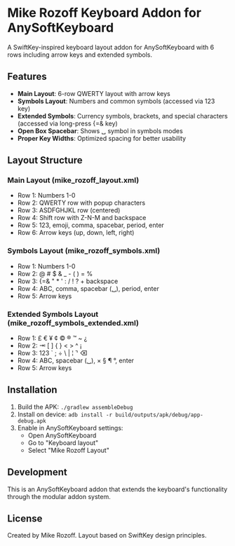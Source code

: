 # Mike Rozoff Keyboard Addon for AnySoftKeyboard

A SwiftKey-inspired keyboard layout addon for AnySoftKeyboard with 6 rows including arrow keys and extended symbols.

## Features

- **Main Layout**: 6-row QWERTY layout with arrow keys
- **Symbols Layout**: Numbers and common symbols (accessed via 123 key)
- **Extended Symbols**: Currency symbols, brackets, and special characters (accessed via long-press {=& key)
- **Open Box Spacebar**: Shows ␣ symbol in symbols modes
- **Proper Key Widths**: Optimized spacing for better usability

## Layout Structure

### Main Layout (mike_rozoff_layout.xml)
- Row 1: Numbers 1-0
- Row 2: QWERTY row with popup characters
- Row 3: ASDFGHJKL row (centered)
- Row 4: Shift row with Z-N-M and backspace
- Row 5: 123, emoji, comma, spacebar, period, enter
- Row 6: Arrow keys (up, down, left, right)

### Symbols Layout (mike_rozoff_symbols.xml)
- Row 1: Numbers 1-0
- Row 2: @ # $ & _ - ( ) = %
- Row 3: {=& " * ' : / ! ? + backspace
- Row 4: ABC, comma, spacebar (␣), period, enter
- Row 5: Arrow keys

### Extended Symbols Layout (mike_rozoff_symbols_extended.xml)
- Row 1: £ € ¥ ¢ © ® ™ ~ ¿
- Row 2: ⇥ [ ] { } < > ^ ¡
- Row 3: 123 ` ; ÷ \ | ¦ ⌝ ⌫
- Row 4: ABC, spacebar (␣), × § ¶ °, enter
- Row 5: Arrow keys

## Installation

1. Build the APK: `./gradlew assembleDebug`
2. Install on device: `adb install -r build/outputs/apk/debug/app-debug.apk`
3. Enable in AnySoftKeyboard settings:
   - Open AnySoftKeyboard
   - Go to "Keyboard layout" 
   - Select "Mike Rozoff Layout"

## Development

This is an AnySoftKeyboard addon that extends the keyboard's functionality through the modular addon system.

## License

Created by Mike Rozoff. Layout based on SwiftKey design principles.
